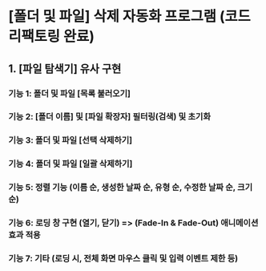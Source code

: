 # [폴더 및 파일] 삭제 자동화 프로그램 (코드 리팩토링 완료)

## 1. [파일 탐색기] 유사 구현

### 기능 1: 폴더 및 파일 [목록 불러오기]
### 기능 2: [폴더 이름] 및 [파일 확장자] 필터링(검색) 및 초기화
### 기능 3: 폴더 및 파일 [선택 삭제하기]
### 기능 4: 폴더 및 파일 [일괄 삭제하기]
### 기능 5: 정렬 기능 (이름 순, 생성한 날짜 순, 유형 순, 수정한 날짜 순, 크기 순)
### 기능 6: 로딩 창 구현 (열기, 닫기) => (Fade-In & Fade-Out) 애니메이션 효과 적용
### 기능 7: 기타 (로딩 시, 전체 화면 마우스 클릭 및 입력 이벤트 제한 등)
